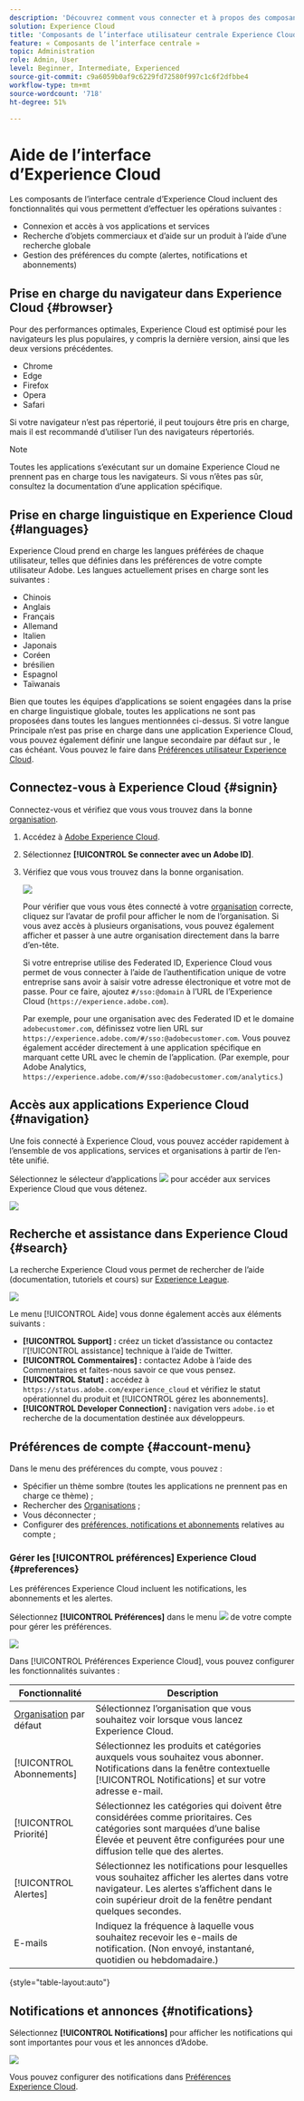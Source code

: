 ```yaml
---
description: 'Découvrez comment vous connecter et à propos des composants de l’interface centrale dans Experience Cloud. Découvrez la recherche globale, les préférences de votre compte, comment naviguer dans l’interface et obtenir de l’aide. '
solution: Experience Cloud
title: 'Composants de l’interface utilisateur centrale Experience Cloud '
feature: « Composants de l’interface centrale »
topic: Administration
role: Admin, User
level: Beginner, Intermediate, Experienced
source-git-commit: c9a6059b0af9c6229fd72580f997c1c6f2dfbbe4
workflow-type: tm+mt
source-wordcount: '718'
ht-degree: 51%

---
```


# Aide de l’interface d’Experience Cloud

Les composants de l’interface centrale d’Experience Cloud incluent des fonctionnalités qui vous permettent d’effectuer les opérations suivantes :

* Connexion et accès à vos applications et services
* Recherche d’objets commerciaux et d’aide sur un produit à l’aide d’une recherche globale
* Gestion des préférences du compte (alertes, notifications et abonnements)

## Prise en charge du navigateur dans Experience Cloud {#browser}

Pour des performances optimales, Experience Cloud est optimisé pour les navigateurs les plus populaires, y compris la dernière version, ainsi que les deux versions précédentes.

* Chrome
* Edge
* Firefox
* Opera
* Safari

Si votre navigateur n’est pas répertorié, il peut toujours être pris en charge, mais il est recommandé d’utiliser l’un des navigateurs répertoriés.

>[!NOTE]
>
>Toutes les applications s’exécutant sur un domaine Experience Cloud ne prennent pas en charge tous les navigateurs. Si vous n’êtes pas sûr, consultez la documentation d’une application spécifique.

## Prise en charge linguistique en Experience Cloud {#languages}

Experience Cloud prend en charge les langues préférées de chaque utilisateur, telles que définies dans les préférences de votre compte utilisateur Adobe. Les langues actuellement prises en charge sont les suivantes :

* Chinois
* Anglais
* Français
* Allemand
* Italien
* Japonais
* Coréen
* brésilien
* Espagnol
* Taïwanais

Bien que toutes les équipes d’applications se soient engagées dans la prise en charge linguistique globale, toutes les applications ne sont pas proposées dans toutes les langues mentionnées ci-dessus. Si votre langue Principale n’est pas prise en charge dans une application Experience Cloud, vous pouvez également définir une langue secondaire par défaut sur , le cas échéant. Vous pouvez le faire dans [Préférences utilisateur Experience Cloud](https://experience.adobe.com/preferences).

## Connectez-vous à Experience Cloud {#signin}

Connectez-vous et vérifiez que vous vous trouvez dans la bonne [organisation](organizations.md).

1. Accédez à [Adobe Experience Cloud](https://experience.adobe.com).
1. Sélectionnez **[!UICONTROL Se connecter avec un Adobe ID]**.
1. Vérifiez que vous vous trouvez dans la bonne organisation.

   ![](assets/organizations-menu.png)

   Pour vérifier que vous vous êtes connecté à votre [organisation](organizations.md) correcte, cliquez sur l’avatar de profil pour afficher le nom de l’organisation. Si vous avez accès à plusieurs organisations, vous pouvez également afficher et passer à une autre organisation directement dans la barre d’en-tête.

   Si votre entreprise utilise des Federated ID, Experience Cloud vous permet de vous connecter à l’aide de l’authentification unique de votre entreprise sans avoir à saisir votre adresse électronique et votre mot de passe. Pour ce faire, ajoutez `#/sso:@domain` à l’URL de l’Experience Cloud (`https://experience.adobe.com`).

   Par exemple, pour une organisation avec des Federated ID et le domaine `adobecustomer.com`, définissez votre lien URL sur `https://experience.adobe.com/#/sso:@adobecustomer.com`. Vous pouvez également accéder directement à une application spécifique en marquant cette URL avec le chemin de l’application. (Par exemple, pour Adobe Analytics, `https://experience.adobe.com/#/sso:@adobecustomer.com/analytics`.)

## Accès aux applications Experience Cloud {#navigation}

Une fois connecté à Experience Cloud, vous pouvez accéder rapidement à l’ensemble de vos applications, services et organisations à partir de l’en-tête unifié.

Sélectionnez le sélecteur d’applications ![](assets/menu-icon.png) pour accéder aux services Experience Cloud que vous détenez.

![](assets/platform-core-services.png)

## Recherche et assistance dans Experience Cloud {#search}

La recherche Experience Cloud vous permet de rechercher de l’aide (documentation, tutoriels et cours) sur [Experience League](https://experienceleague.adobe.com/?lang=fr#home).

![](assets/search-menu.png)

Le menu [!UICONTROL Aide] vous donne également accès aux éléments suivants :

* **[!UICONTROL Support] :** créez un ticket d’assistance ou contactez l’[!UICONTROL assistance] technique à l’aide de Twitter.
* **[!UICONTROL Commentaires] :** contactez Adobe à l’aide des Commentaires et faites-nous savoir ce que vous pensez.
* **[!UICONTROL Statut] :** accédez à `https://status.adobe.com/experience_cloud` et vérifiez le statut opérationnel du produit et [!UICONTROL gérez les abonnements].
* **[!UICONTROL Developer Connection] :** navigation vers `adobe.io` et recherche de la documentation destinée aux développeurs.

## Préférences de compte {#account-menu}

Dans le menu des préférences du compte, vous pouvez :

* Spécifier un thème sombre (toutes les applications ne prennent pas en charge ce thème) ;
* Rechercher des [Organisations](organizations.md) ;
* Vous déconnecter ;
* Configurer des [préférences, notifications et abonnements](#preferences) relatives au compte ;

### Gérer les [!UICONTROL préférences] Experience Cloud {#preferences}

Les préférences Experience Cloud incluent les notifications, les abonnements et les alertes.

Sélectionnez **[!UICONTROL Préférences]** dans le menu ![](assets/preferences-icon-sm.png) de votre compte pour gérer les préférences.

![](assets/preferences-page.png)

Dans [!UICONTROL Préférences Experience Cloud], vous pouvez configurer les fonctionnalités suivantes :

| Fonctionnalité | Description |
|--- |--- |
| [Organisation](organizations.md) par défaut | Sélectionnez l’organisation que vous souhaitez voir lorsque vous lancez Experience Cloud. |
| [!UICONTROL Abonnements] | Sélectionnez les produits et catégories auxquels vous souhaitez vous abonner. Notifications dans la fenêtre contextuelle [!UICONTROL Notifications] et sur votre adresse e-mail. |
| [!UICONTROL Priorité] | Sélectionnez les catégories qui doivent être considérées comme prioritaires. Ces catégories sont marquées d’une balise Élevée et peuvent être configurées pour une diffusion telle que des alertes. |
| [!UICONTROL Alertes] | Sélectionnez les notifications pour lesquelles vous souhaitez afficher les alertes dans votre navigateur. Les alertes s’affichent dans le coin supérieur droit de la fenêtre pendant quelques secondes. |
| E-mails | Indiquez la fréquence à laquelle vous souhaitez recevoir les e-mails de notification. (Non envoyé, instantané, quotidien ou hebdomadaire.) |

{style=&quot;table-layout:auto&quot;}

## Notifications et annonces {#notifications}

Sélectionnez **[!UICONTROL Notifications]** pour afficher les notifications qui sont importantes pour vous et les annonces d’Adobe.

![](assets/notifications-menu-small.png)

Vous pouvez configurer des notifications dans [Préférences Experience Cloud](#preferences).
